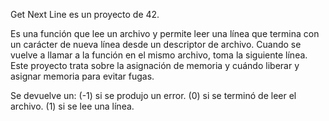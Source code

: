 Get Next Line es un proyecto de 42.

Es una función que lee un archivo y permite leer una línea que termina con un carácter de nueva línea desde un descriptor de archivo.
Cuando se vuelve a llamar a la función en el mismo archivo, toma la siguiente línea.
Este proyecto trata sobre la asignación de memoria y cuándo liberar y asignar memoria para evitar fugas.

Se devuelve un:
(-1) si se produjo un error. 
(0) si se terminó de leer el archivo.
(1) si se lee una línea.
